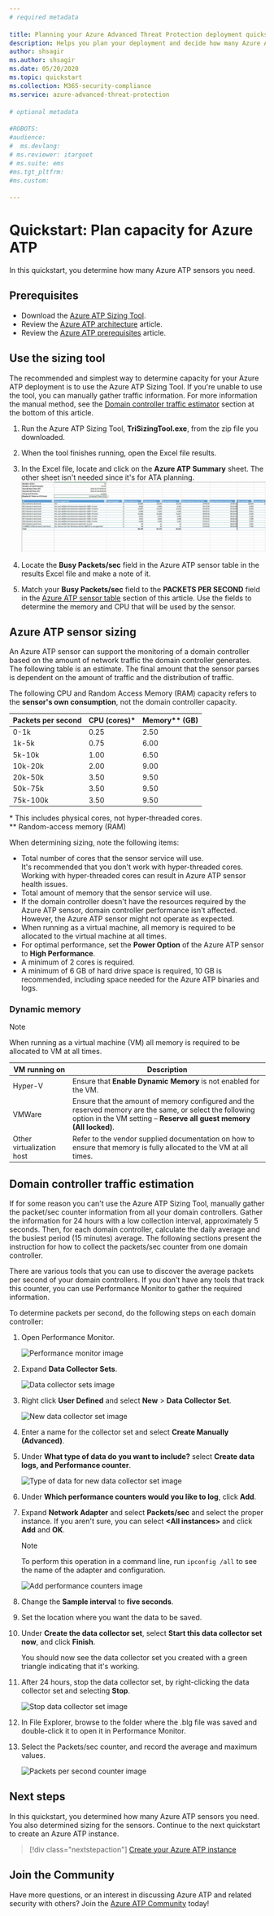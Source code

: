 ```yaml
---
# required metadata

title: Planning your Azure Advanced Threat Protection deployment quickstart
description: Helps you plan your deployment and decide how many Azure ATP servers will be needed to support your network
author: shsagir
ms.author: shsagir
ms.date: 05/20/2020
ms.topic: quickstart
ms.collection: M365-security-compliance
ms.service: azure-advanced-threat-protection

# optional metadata

#ROBOTS:
#audience:
#  ms.devlang:
# ms.reviewer: itargoet
# ms.suite: ems
#ms.tgt_pltfrm:
#ms.custom:

---
```




# Quickstart: Plan capacity for Azure ATP

In this quickstart, you determine how many Azure ATP sensors you need.

## Prerequisites

- Download the [Azure ATP Sizing Tool](https://aka.ms/aatpsizingtool).
- Review the [Azure ATP architecture](atp-architecture.md) article.
- Review the [Azure ATP prerequisites](atp-prerequisites.md) article.

## Use the sizing tool

The recommended and simplest way to determine capacity for your Azure ATP deployment is to use the Azure ATP Sizing Tool. If you're unable to use the tool, you can manually gather traffic information. For more information the manual method, see the [Domain controller traffic estimator](#manual-sizing) section at the bottom of this article.

1. Run the Azure ATP Sizing Tool, **TriSizingTool.exe**, from the zip file you downloaded.
1. When the tool finishes running, open the Excel file results.
1. In the Excel file, locate and click on the **Azure ATP Summary** sheet. The other sheet isn't needed since it's for ATA planning.
   ![Sample capacity planning tool](media/capacity-tool.png)

1. Locate the **Busy Packets/sec** field in the Azure ATP sensor table in the results Excel file and make a note of it.
1. Match your **Busy Packets/sec** field to the **PACKETS PER SECOND** field in the [Azure ATP sensor table](#sizing) section of this article. Use the fields to determine the memory and CPU that will be used by the sensor.

## <a name="sizing"></a> Azure ATP sensor sizing

An Azure ATP sensor can support the monitoring of a domain controller based on the amount of network traffic the domain controller generates. The following table is an estimate. The final amount that the sensor parses is dependent on the amount of traffic and the distribution of traffic.

The following CPU and Random Access Memory (RAM) capacity refers to the **sensor's own consumption**, not the domain controller capacity.

|Packets per second|CPU (cores)\*|Memory\*\* (GB)|
|----|----|-----|
|0-1k|0.25|2.50|
|1k-5k|0.75|6.00|
|5k-10k|1.00|6.50|
|10k-20k|2.00|9.00|
|20k-50k|3.50|9.50|
|50k-75k |3.50|9.50|
|75k-100k|3.50|9.50|

\* This includes physical cores, not hyper-threaded cores.  
\*\* Random-access memory (RAM)

When determining sizing, note the following items:

- Total number of cores that the sensor service will use.  
It's recommended that you don't work with hyper-threaded cores. Working with hyper-threaded cores can result in Azure ATP sensor health issues.
- Total amount of memory that the sensor service will use.
- If the domain controller doesn't have the resources required by the Azure ATP sensor, domain controller performance isn't affected. However, the Azure ATP sensor might not operate as expected.
- When running as a virtual machine, all memory is required to be allocated to the virtual machine at all times.
- For optimal performance, set the **Power Option** of the Azure ATP sensor to **High Performance**.
- A minimum of 2 cores is required.
- A minimum of 6 GB of hard drive space is required, 10 GB is recommended, including space needed for the Azure ATP binaries and logs.

### Dynamic memory

> [!NOTE]
> When running as a virtual machine (VM) all memory is required to be allocated to VM at all times.

|VM running on|Description|
|------------|-------------|
|Hyper-V|Ensure that **Enable Dynamic Memory** is not enabled for the VM.|
|VMWare|Ensure that the amount of memory configured and the reserved memory are the same, or select the following option in the VM setting – **Reserve all guest memory (All locked)**.|
|Other virtualization host|Refer to the vendor supplied documentation on how to ensure that memory is fully allocated to the VM at all times. |

## <a name="manual-sizing"></a> Domain controller traffic estimation

If for some reason you can't use the Azure ATP Sizing Tool, manually gather the packet/sec counter information from all your domain controllers. Gather the information for 24 hours with a low collection interval, approximately 5 seconds. Then, for each domain controller, calculate the daily average and the busiest period (15 minutes) average. The following sections present the instruction for how to collect the packets/sec counter from one domain controller.

There are various tools that you can use to discover the average packets per second of your domain controllers. If you don't have any tools that track this counter, you can use Performance Monitor to gather the required information.

To determine packets per second, do the following steps on each domain controller:

1. Open Performance Monitor.

    ![Performance monitor image](media/atp-traffic-estimation-1.png)

1. Expand **Data Collector Sets**.

    ![Data collector sets image](media/atp-traffic-estimation-2.png)

1. Right click **User Defined** and select **New** &gt; **Data Collector Set**.

    ![New data collector set image](media/atp-traffic-estimation-3.png)

1. Enter a name for the collector set and select **Create Manually (Advanced)**.

1. Under **What type of data do you want to include?** select  **Create data logs, and Performance counter**.

    ![Type of data for new data collector set image](media/atp-traffic-estimation-5.png)

1. Under **Which performance counters would you like to log**, click **Add**.

1. Expand **Network Adapter** and select **Packets/sec** and select the proper instance. If you aren't sure, you can select **&lt;All instances&gt;** and click **Add** and **OK**.

    > [!NOTE]
    > To perform this operation in a command line, run `ipconfig /all` to see the name of the adapter and configuration.

    ![Add performance counters image](media/atp-traffic-estimation-7.png)

1. Change the **Sample interval** to **five seconds**.

1. Set the location where you want the data to be saved.

1. Under **Create the data collector set**,  select **Start this data collector set now**, and click **Finish**.

    You should now see the data collector set you created with a green triangle indicating that it's working.

1. After 24 hours, stop the data collector set, by right-clicking the data collector set and selecting **Stop**.

    ![Stop data collector set image](media/atp-traffic-estimation-12.png)

1. In File Explorer, browse to the folder where the .blg file was saved and double-click it to open it in Performance Monitor.

1. Select the Packets/sec counter, and record the average and maximum values.

    ![Packets per second counter image](media/atp-traffic-estimation-14.png)

## Next steps

In this quickstart, you determined how many Azure ATP sensors you need. You also determined sizing for the sensors. Continue to the next quickstart to create an Azure ATP instance.

> [!div class="nextstepaction"]
> [Create your Azure ATP instance](install-atp-step1.md)

## Join the Community

Have more questions, or an interest in discussing Azure ATP and related security with others? Join the [Azure ATP Community](https://aka.ms/azureatpcommunity) today!
